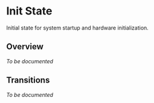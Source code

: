 # Init State

Initial state for system startup and hardware initialization.

## Overview

*To be documented*

## Transitions

*To be documented*
